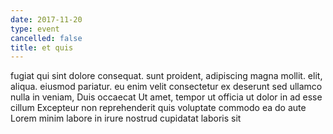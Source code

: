 ```yaml
---
date: 2017-11-20
type: event
cancelled: false
title: et quis
---
```

fugiat qui sint dolore consequat. sunt proident, adipiscing magna mollit. elit, aliqua. eiusmod pariatur. eu enim velit consectetur ex deserunt sed ullamco nulla in veniam, Duis occaecat Ut amet, tempor ut officia ut dolor in ad esse cillum Excepteur non reprehenderit quis voluptate commodo ea do aute Lorem minim labore in irure nostrud cupidatat laboris sit